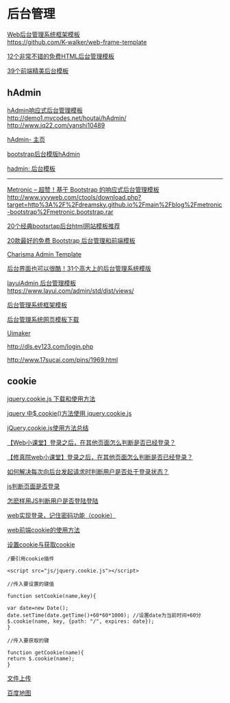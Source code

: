 后台管理
===

[Web后台管理系统框架模板](https://blog.csdn.net/u010298576/article/details/77365982)  
https://github.com/K-walker/web-frame-template  

[12个非常不错的免费HTML后台管理模板](https://blog.csdn.net/acmdream/article/details/77870802)  

[39个前端精美后台模板](https://blog.csdn.net/mo911108/article/details/81084879)  

hAdmin
---

[hAdmin响应式后台管理模板](http://www.mycodes.net/154/8965.htm)  
http://demo1.mycodes.net/houtai/hAdmin/  
http://www.jq22.com/yanshi10489  

[hAdmin- 主页](http://demo.mycodes.net/houtai/hAdmin/)  

[bootstrap后台模版hAdmin](http://www.jq22.com/jquery-info10489)  

[hadmin: 后台模板](https://gitee.com/zc520yzy/hadmin)  

---------

[Metronic – 超赞！基于 Bootstrap 的响应式后台管理模板](https://www.cnblogs.com/lhb25/p/metronic-responsive-admin-dashboard-template.html)  
http://www.yyyweb.com/ctools/download.php?target=http%3A%2F%2Fdreamsky.github.io%2Fmain%2Fblog%2Fmetronic-bootstrap%2Fmetronic.bootstrap.rar  


[20个经典bootsrtap后台html网站模板推荐](https://blog.csdn.net/qq445422083/article/details/24475317)  

[20款最好的免费 Bootstrap 后台管理和前端模板](https://www.cnblogs.com/tuyile006/p/6840733.html)  

[Charisma Admin Template](https://github.com/usmanhalalit/charisma)  

[后台界面也可以很酷！31个高大上的后台管理系统模版](http://www.woshipm.com/pd/93533.html)  

[layuiAdmin 后台管理模板](https://www.layui.com/admin/)  
https://www.layui.com/admin/std/dist/views/

[后台管理系统框架模板](https://www.axure.com.cn/product/%E5%90%8E%E5%8F%B0%E7%AE%A1%E7%90%86%E7%B3%BB%E7%BB%9F%E8%8F%9C%E5%8D%95%E6%A8%A1%E6%9D%BF/)  

[后台管理系统网页模板下载](http://www.17sucai.com/pins/tag/2560.html)  

[Uimaker](http://www.uimaker.com/)  

http://dls.ev123.com/login.php  

http://www.17sucai.com/pins/1969.html  

cookie
---  

[jquery.cookie.js 下载和使用方法](https://blog.csdn.net/qq_29207823/article/details/81745757)  

[jquery 中$.cookie()方法使用 jquery.cookie.js](https://blog.csdn.net/weixin_40050532/article/details/80651362)  

[jQuery.cookie.js使用方法总结](https://blog.csdn.net/csdnshenzhen/article/details/73046761)  

[【Web小课堂】登录之后，在其他页面怎么判断是否已经登录？](https://blog.csdn.net/jnshu_it/article/details/80163283)  

[【修真院web小课堂】登录之后，在其他页面怎么判断是否已经登录？](https://blog.csdn.net/jj555666555/article/details/80957344)  

[如何解决每次向后台发起请求时判断用户是否处于登录状态？](https://blog.csdn.net/xixi880928/article/details/69389337)  

[js判断页面是否登录](https://blog.csdn.net/qq_28643437/article/details/53696132)  

[怎麽样用JS判断用户是否登陆登陆](https://bbs.csdn.net/topics/310127855)  


[web实现登录，记住密码功能（cookie）](https://blog.csdn.net/qq_37164847/article/details/82700589)  

[web前端cookie的使用方法](https://blog.csdn.net/tangcc110/article/details/78891168)  

[设置cookie与获取cookie](https://blog.csdn.net/javaTempest/article/details/72874732)  
~~~
/要引用cookie插件

<script src="js/jquery.cookie.js"></script>

//传入要设置的键值

function setCookie(name,key){

var date=new Date(); 
date.setTime(date.getTime()+60*60*1000); //设置date为当前时间+60分
$.cookie(name, key, {path: "/", expires: date});
}

//传入要获取的键

function getCookie(name){
return $.cookie(name);
}
~~~

[文件上传](https://github.com/hncgc/Angular/blob/master/Management/uploadFile.md)  

[百度地图](https://github.com/hncgc/Angular/blob/master/Management/baidumap.md)  




